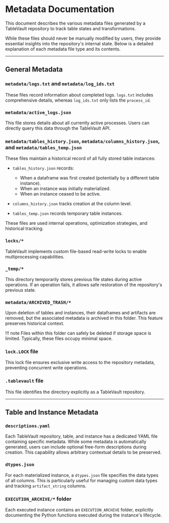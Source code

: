 # Metadata Documentation

This document describes the various metadata files generated by a TableVault repository to track table states and transformations. 

While these files should never be manually modified by users, they provide essential insights into the repository's internal state. Below is a detailed explanation of each metadata file type and its contents.

---

## General Metadata

### `metadata/logs.txt` and `metadata/log_ids.txt`

These files record information about completed logs. `logs.txt` includes comprehensive details, whereas `log_ids.txt` only lists the `process_id`.

### `metadata/active_logs.json`

This file stores details about all currently active processes. Users can directly query this data through the TableVault API.

### `metadata/tables_history.json`, `metadata/columns_history.json`, and `metadata/tables_temp.json`

These files maintain a historical record of all fully stored table instances:

* `tables_history.json` records:

  * When a dataframe was first created (potentially by a different table instance).
  * When an instance was initially materialized.
  * When an instance ceased to be active.

* `columns_history.json` tracks creation at the column level.

* `tables_temp.json` records temporary table instances.

These files are used internal operations, optimization strategies, and historical tracking.

### `locks/*`

TableVault implements custom file-based read-write locks to enable multiprocessing capabilities.

### `_temp/*`

This directory temporarily stores previous file states during active operations. If an operation fails, it allows safe restoration of the repository's previous state.

### `metadata/ARCHIVED_TRASH/*`

Upon deletion of tables and instances, their dataframes and artifacts are removed, but the associated metadata is archived in this folder. This feature preserves historical context.

!!! note
Files within this folder can safely be deleted if storage space is limited. Typically, these files occupy minimal space.


### `lock.LOCK` file

This lock file ensures exclusive write access to the repository metadata, preventing concurrent write operations.


### `.tablevault` file

This file identifies the directory explicitly as a TableVault repository.

---

## Table and Instance Metadata


### `descriptions.yaml`

Each TableVault repository, table, and instance has a dedicated YAML file containing specific metadata. While some metadata is automatically generated, users can include optional free-form descriptions during creation. This capability allows arbitrary contextual details to be preserved.

### `dtypes.json`

For each materialized instance, a `dtypes.json` file specifies the data types of all columns. This is particularly useful for managing custom data types and tracking `artifact_string` columns.


### `EXECUTION_ARCHIVE/*` folder

Each executed instance contains an `EXECUTION_ARCHIVE` folder, explicitly documenting the Python functions executed during the instance's lifecycle.
